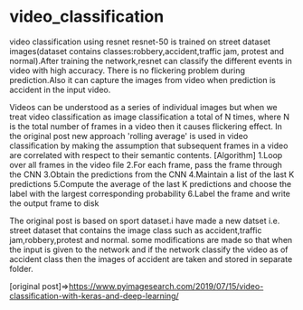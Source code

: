 # video_classification
video classification using resnet  resnet-50 is trained on street dataset images(dataset contains classes:robbery,accident,traffic jam,
protest and normal).After training the network,resnet can classify the different events in video with high accuracy.
There is no flickering problem during prediction.Also it can capture the images from video when prediction is accident in the input video.

Videos can be understood as a series of individual images but when we treat video classification
as image classification a total of N times, where N is the total number of frames in a video then it causes flickering effect.
In the original post new approach 'rolling average' is used in video classification by making the assumption that subsequent frames
in a video are correlated with respect to their semantic contents.
[Algorithm]
1.Loop over all frames in the video file
2.For each frame, pass the frame through the CNN
3.Obtain the predictions from the CNN
4.Maintain a list of the last K predictions
5.Compute the average of the last K predictions and choose the label with the largest corresponding probability
6.Label the frame and write the output frame to disk

The original post is based on sport dataset.i have made a new datset i.e. street dataset that contains the image class such 
as accident,traffic jam,robbery,protest and normal.
some modifications are made so that when the input is given to the network and if the network classify  the video as of accident class
then the images of accident are taken and stored in separate folder.
 
[original post]=>https://www.pyimagesearch.com/2019/07/15/video-classification-with-keras-and-deep-learning/
